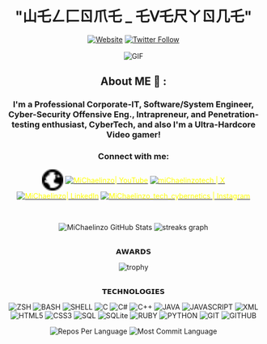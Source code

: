 <div align="center">
  
# "山乇ㄥ匚ㄖ爪乇 _ 乇ᐯ乇尺ㄚㄖ几乇"
[![Website](https://img.shields.io/website?style=for-the-badge&url=https%3A%2F%2Fcyberworld.tv)](https://img.shields.io/&up_color=blue&up_message=online&url=https%3A%2F%2Fcyberworld.tv)
[![Twitter Follow](https://img.shields.io/badge/follow-%40michaelinzotech-1DA1F2?logo=twitter&style=for-the-badge)](https://twitter.com/intent/follow?original_referer=https%3A%2F%2Fgithub.com%2Fmichaelinzotech&screen_name=michaelinzotech)
  
<div align="center">
<img hight="800" width="1600" alt="GIF" align="center" src="https://github.com/MiChaelinzo/MiChaelinzo/blob/master/source.gif">
</div>

<div align="center">

## About ME 💬 :

### I'm a Professional Corporate-IT, Software/System Engineer, Cyber-Security Offensive Eng., Intrapreneur, and Penetration-testing enthusiast, CyberTech, and also I'm a Ultra-Hardcore Video gamer!
### Connect with me:
[<img align="center" alt="beacons.ai/michaelinzo" width="42px" src="https://raw.githubusercontent.com/iconic/open-iconic/master/svg/globe.svg" style="color: yellow;" />][website]
[<img align="center" alt="MiChaelinzo| YouTube" width="42px" src="https://cdn.jsdelivr.net/npm/simple-icons@v3/icons/youtube.svg" style="color: yellow;" />][youtube]
[<img align="center" alt="miChaelinzotech | X " width="42px" src="https://cdn.jsdelivr.net/npm/simple-icons@v3/icons/twitter.svg" style="color: yellow;" />][twitter] 
[<img align="center" alt="MiChaelinzo| LinkedIn" width="42px" src="https://cdn.jsdelivr.net/npm/simple-icons@v3/icons/linkedin.svg" style="color: yellow;" />][linkedin] 
[<img align="center" alt="MiChaelinzo_tech_cybernetics | Instagram" width="42px" src="https://cdn.jsdelivr.net/npm/simple-icons@v3/icons/instagram.svg" style="color: yellow;"/>][instagram] 
</div>

<br />

![MiChaelinzo GitHub Stats](https://github-readme-stats-git-masterrstaa-rickstaa.vercel.app/api?username=MiChaelinzo&&show_icons=true&&them=&hide_title=false&&theme=radical")
<img src="https://streak-stats.demolab.com?user=michaelinzo&theme=white" height="180" alt="streaks graph" />

<br />
𝗔𝗪𝗔𝗥𝗗𝗦

![trophy](https://github-profile-trophy.vercel.app/?username=ryo-ma&row=2&column=3&&theme=radical)

<br />
𝗧𝗘𝗖𝗛𝗡𝗢𝗟𝗢𝗚𝗜𝗘𝗦

![ZSH](https://img.shields.io/badge/-ZSH-black?style=flat-square&logo=ZSH)
![BASH](https://img.shields.io/badge/-BASH-black?style=flat-square&logo=BASH)
![SHELL](https://img.shields.io/badge/-SHELL-black?style=flat-square&logo=SHELL)
![C](https://img.shields.io/badge/-C-black?style=flat-square&logo=C)
![C#](https://img.shields.io/badge/-C#-black?style=flat-square&logo=C#)
![C++](https://img.shields.io/badge/-C++-black?style=flat-square&logo=C++)
![JAVA](https://img.shields.io/badge/-JAVA-black?style=flat-square&logo=JAVA)
![JAVASCRIPT](https://img.shields.io/badge/-JAVASCRIPT-black?style=flat-square&logo=JAVASCRIPT)
![XML](https://img.shields.io/badge/-XML-black?style=flat-square&logo=XML)
![HTML5](https://img.shields.io/badge/-HTML5-black?style=flat-square&logo=HTML5)
![CSS3](https://img.shields.io/badge/-CSS3-black?style=flat-square&logo=CSS3)
![SQL](https://img.shields.io/badge/-SQL-black?style=flat-square&logo=SQL)
![SQLite](https://img.shields.io/badge/-SQLite-black?style=flat-square&logo=SQLite)
![RUBY](https://img.shields.io/badge/-RUBY-black?style=flat-square&logo=RUBY)
![PYTHON](https://img.shields.io/badge/-PYTHON-black?style=flat-square&logo=PYTHON)
![GIT](https://img.shields.io/badge/-GIT-black?style=flat-square&logo=GIT)
![GITHUB](https://img.shields.io/badge/-GITHUB-181717?style=flat-square&logo=GITHUB)

![Repos Per Language](http://github-profile-summary-cards.vercel.app/api/cards/repos-per-language?username=MiChaelinzo&theme=radical) ![Most Commit Language](http://github-profile-summary-cards.vercel.app/api/cards/most-commit-language?username=MiChaelinzo&theme=radical)
</div>

[website]: https://beacons.ai/cyberworld
[twitter]: https://twitter.com/michaelinzotech
[youtube]: https://www.youtube.com/@michaelinzo
[instagram]: https://instagram.com/michaelinzo_tech_cybernetics
[linkedin]: https://www.linkedin.com/in/michaelinzo
